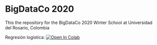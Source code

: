 # BigDataCo 2020
This the repository for the BigDataCo 2020 Winter School at Universidad del Rosario, Colombia

Regresión logística: [![Open In Colab](https://colab.research.google.com/assets/colab-badge.svg)](https://colab.research.google.com/github/macc-urosario/bigdataco20/blob/main/scripts/bdco_sesion4_regresion_logistica.ipynb)
